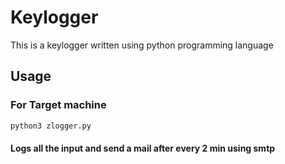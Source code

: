 # Keylogger

This is a keylogger written using python programming language

## Usage


### For Target machine
```python
python3 zlogger.py
```

#### Logs all the input and send a mail after every 2 min using smtp


